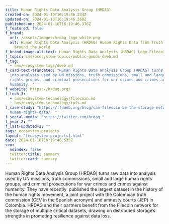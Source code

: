 ```yaml
---
title: Human Rights Data Analysis Group (HRDAG)
created-on: 2024-01-10T16:19:46.234Z
updated-on: 2024-01-10T16:19:46.268Z
published-on: 2024-01-10T16:19:46.376Z
f_featured: false
f_brand:
  url: /assets/images/hrdag_logo_white.png
  alt: Human Rights Data Analysis (HRDAG) Human Rights Data from Truth Commissions
    around the World
f_brand-image-alt-text: Human Rights Data Analysis (HRDAG) Logo Filecoin Ecosystem
f_topic: cms/ecosystem-topics/public-goods-dweb.md
f_tag:
  - cms/ecosystem-tags/dweb.md
f_card-text-truncated: "Human Rights Data Analysis Group (HRDAG) turns raw data
  into analysis used by UN missions, truth commissions, small and large human
  rights groups, and criminal prosecutions for war crimes and crimes against
  humanity. "
f_website: https://hrdag.org/
f_tech-3:
  - cms/ecosystem-technology/filecoin.md
  - cms/ecosystem-technology/ipfs.md
f_case-study: "https://ffdweb.org/blog/can-filecoin-be-the-storage-network-for-\
  human-rights-data/  "
f_social-media: "https://twitter.com/hrdag "
f_year-2: ""
f_last-updated-2: ""
tags: ecosystem-projects
layout: "[ecosystem-projects].html"
date: 2024-01-10T16:19:46.535Z
seo:
  noindex: false
  twitter:title: summary
  twitter:card: summary
---
```

Human Rights Data Analysis Group (HRDAG) turns raw data into analysis used by UN missions, truth commissions, small and large human rights groups, and criminal prosecutions for war crimes and crimes against humanity. They have recently  published the largest dataset in the history of the human rights movement, a joint project with the Colombian truth commission (CEV in the Spanish acronym) and amnesty courts (JEP) in Colombia. HRDAG and their partners benefit from the Filecoin network for the storage of multiple critical datasets, drawing on distributed storage’s strengths in promoting resilience against data loss.